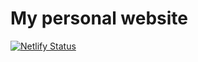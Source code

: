 # My personal website

[![Netlify Status](https://api.netlify.com/api/v1/badges/9aa2ab39-678c-4e61-9fb4-efc08d28b8c7/deploy-status)](https://app.netlify.com/sites/lukasmatuska/deploys)
